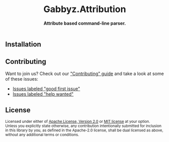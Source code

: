 <h1 align="center">Gabbyz.Attribution</h1>
<div align="center">
  <strong>
     Attribute based command-line parser. 
  </strong>
</div>

<br />

## Installation

## Contributing
Want to join us? Check out our ["Contributing" guide][contributing] and take a
look at some of these issues:

- [Issues labeled "good first issue"][good-first-issue]
- [Issues labeled "help wanted"][help-wanted]

[contributing]: https://github.com/gabbyzhat/Gabbyz.Attribution/blob/master.github/CONTRIBUTING.md
[good-first-issue]: https://github.com/gabbyzhat/Gabbyz.Attribution/labels/good%20first%20issue
[help-wanted]: https://github.com/gabbyzhat/Gabbyz.Attribution/labels/help%20wanted

## License

<sup>
Licensed under either of <a href="LICENSE-APACHE">Apache License, Version
2.0</a> or <a href="LICENSE-MIT">MIT license</a> at your option.
</sup>

<br/>

<sub>
Unless you explicitly state otherwise, any contribution intentionally submitted
for inclusion in this library by you, as defined in the Apache-2.0 license, shall
be dual licensed as above, without any additional terms or conditions.
</sub>
